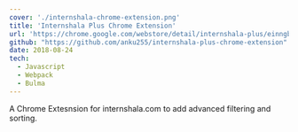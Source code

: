 ```yaml
---
cover: './internshala-chrome-extension.png'
title: 'Internshala Plus Chrome Extension'
url: 'https://chrome.google.com/webstore/detail/internshala-plus/einngbgomhimnjgbdoejfdoccahlnajf'
github: "https://github.com/anku255/internshala-plus-chrome-extension"
date: 2018-08-24
tech:
  - Javascript
  - Webpack
  - Bulma
---
```

A Chrome Extesnsion for internshala.com to add advanced filtering and sorting.